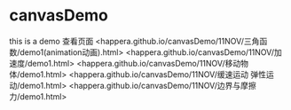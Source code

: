 # canvasDemo
this is a demo
查看页面
<happera.github.io/canvasDemo/11NOV/三角函数/demo1(animation动画).html>
<happera.github.io/canvasDemo/11NOV/加速度/demo1.html>
<happera.github.io/canvasDemo/11NOV/移动物体/demo1.html>
<happera.github.io/canvasDemo/11NOV/缓速运动 弹性运动/demo1.html>
<happera.github.io/canvasDemo/11NOV/边界与摩擦力/demo1.html>

